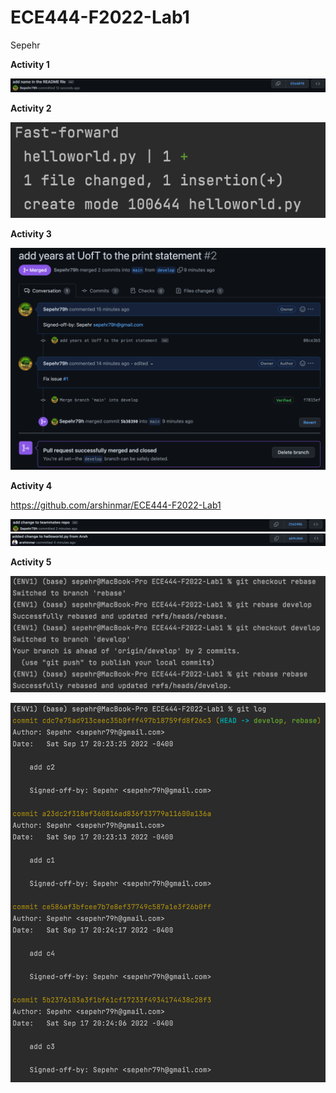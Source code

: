# ECE444-F2022-Lab1
Sepehr

**Activity 1**

![](Images/Activity1.png)

**Activity 2**

![](Images/Activity2.png)

**Activity 3**

![](Images/Activity3.png)

**Activity 4**

https://github.com/arshinmar/ECE444-F2022-Lab1

![](Images/Activity4-1.png)
![](Images/Activity4-2.png)

**Activity 5**

![](Images/Activity5-1.png)

![](Images/Activity5-2.png)